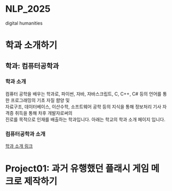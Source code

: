 # NLP_2025
digital humanities   

학과 소개하기   
=
   
학과: 컴퓨터공학과   
-
   
### 학과 소개   
   
컴퓨터 공학을 배우는 학과로, 파이썬, 자바, 자바스크립트, C, C++, C# 등의 언어를 통한 프로그래밍의 기초 자질 햠양 및   
자료구조, 데이터베이스, 이산수학, 소프트웨어 공학 등의 지식을 통해 정보처리 기사 자격증 취득을 통해
차후 개발자로써의   
진로를 목적으로 인재를 배출하는 학과입니다. 아래는 학교의 학과 소개 페이지 입니다.   
   

### 컴퓨터공학과 소개   
[학과 소개 링크]

[학과 소개 링크]: https://www.hannam.ac.kr/kor/educate/educate_0103_08.html


# Project01: 과거 유행했던 플래시 게임 메크로 제작하기
